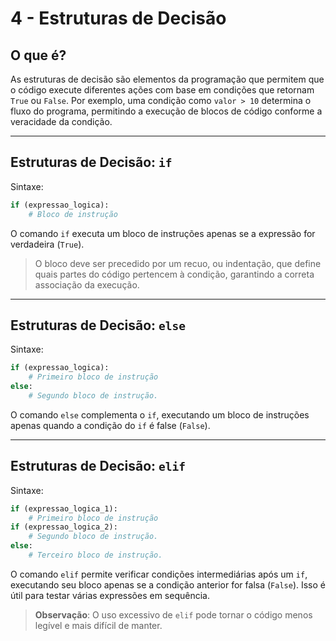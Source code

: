# 4 - Estruturas de Decisão

## O que é?
As estruturas de decisão são elementos da programação que permitem que o código execute diferentes ações com base em condições que retornam `True` ou `False`. Por exemplo, uma condição como `valor > 10` determina o fluxo do programa, permitindo a execução de blocos de código conforme a veracidade da condição.

---


## Estruturas de Decisão: `if`

Sintaxe:
```python
if (expressao_logica):
    # Bloco de instrução
```

O comando `if` executa um bloco de instruções apenas se a expressão for verdadeira (`True`).

> O bloco deve ser precedido por um recuo, ou indentação, que define quais partes do código pertencem à condição, garantindo a correta associação da execução.

---

## Estruturas de Decisão: `else`

Sintaxe:
```python
if (expressao_logica):
    # Primeiro bloco de instrução
else:
    # Segundo bloco de instrução.
```

O comando `else` complementa o `if`, executando um bloco de instruções apenas quando a condição do `if` é false (`False`).

---

## Estruturas de Decisão: `elif`

Sintaxe:
```python
if (expressao_logica_1):
    # Primeiro bloco de instrução
if (expressao_logica_2):
    # Segundo bloco de instrução.
else:
    # Terceiro bloco de instrução.
```

O comando `elif` permite verificar condições intermediárias após um `if`, executando seu bloco apenas se a condição anterior for falsa (`False`). Isso é útil para testar várias expressões em sequência.

> **Observação**: O uso excessivo de `elif` pode tornar o código menos legível e mais difícil de manter.